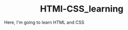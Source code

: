 <h1 align=center>HTMl-CSS_learning</h1>
Here, I'm going to learn HTML and CSS
<img src="https://user-images.githubusercontent.com/124801981/225980719-8d482b19-11ec-42e9-8353-d84338ae266f.jpg>


